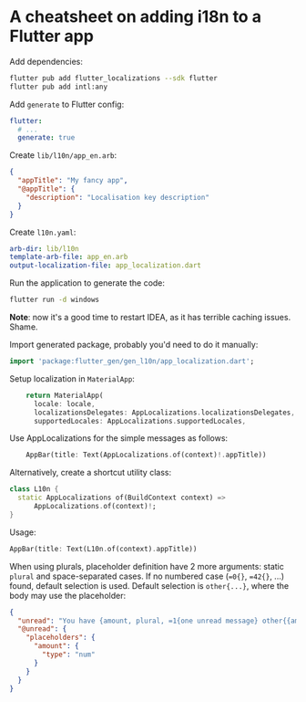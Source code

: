 [//]: # (dfs)
# A cheatsheet on adding i18n to a Flutter app

Add dependencies:

```bash
flutter pub add flutter_localizations --sdk flutter
flutter pub add intl:any
```

Add `generate` to Flutter config:

```yaml
flutter:
  # ...
  generate: true
```

Create `lib/l10n/app_en.arb`:

```json
{
  "appTitle": "My fancy app",
  "@appTitle": {
    "description": "Localisation key description"
  }
}

```

Create `l10n.yaml`:

```yaml
arb-dir: lib/l10n
template-arb-file: app_en.arb
output-localization-file: app_localization.dart
```

Run the application to generate the code:

```bash
flutter run -d windows
```

**Note**: now it's a good time to restart IDEA, as it has terrible caching issues. Shame.

Import generated package, probably you'd need to do it manually:

```dart
import 'package:flutter_gen/gen_l10n/app_localization.dart';
```

Setup localization in `MaterialApp`:

```dart
    return MaterialApp(
      locale: locale,
      localizationsDelegates: AppLocalizations.localizationsDelegates,
      supportedLocales: AppLocalizations.supportedLocales,
```

Use AppLocalizations for the simple messages as follows:

```dart
    AppBar(title: Text(AppLocalizations.of(context)!.appTitle))
```

Alternatively, create a shortcut utility class:

```dart
class L10n {
  static AppLocalizations of(BuildContext context) =>
      AppLocalizations.of(context)!;
}
```

Usage:

```dart
AppBar(title: Text(L10n.of(context).appTitle))
```

When using plurals, placeholder definition have 2 more arguments: static `plural` and space-separated cases.
If no numbered case (`=0{}`, `=42{}`, ...) found, default selection is used. 
Default selection is `other{...}`, where the body may use the placeholder:

```json
{
  "unread": "You have {amount, plural, =1{one unread message} other{{amount} unread messages}}",
  "@unread": {
    "placeholders": {
      "amount": {
        "type": "num"
      }
    }
  }
}
```